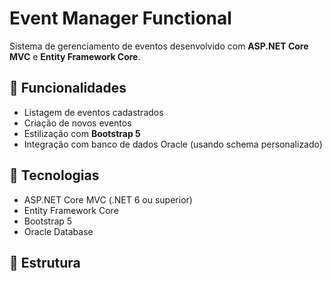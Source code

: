 # Event Manager Functional

Sistema de gerenciamento de eventos desenvolvido com **ASP.NET Core MVC** e **Entity Framework Core**.

## 📌 Funcionalidades

- Listagem de eventos cadastrados
- Criação de novos eventos
- Estilização com **Bootstrap 5**
- Integração com banco de dados Oracle (usando schema personalizado)

## 🧱 Tecnologias

- ASP.NET Core MVC (.NET 6 ou superior)
- Entity Framework Core
- Bootstrap 5
- Oracle Database

## 📂 Estrutura

